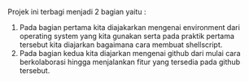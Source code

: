 Projek ini terbagi menjadi 2 bagian yaitu :
1. Pada bagian pertama kita diajakarkan mengenai environment dari operating system yang kita gunakan serta pada praktik pertama tersebut kita diajarkan bagaimana cara membuat shellscript.
2. Pada bagian kedua kita diajarkan mengenai github dari mulai cara berkolaborasi hingga menjalankan fitur yang tersedia pada github tersebut.

